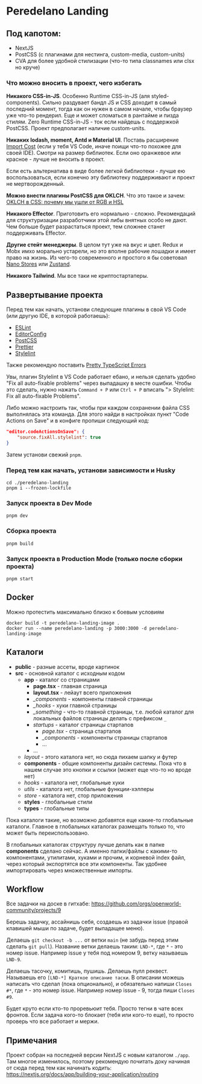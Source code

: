 # Peredelano Landing

## Под капотом:

-   NextJS
-   PostCSS (с плагинами для нестинга, custom-media, custom-units)
-   CVA для более удобной стилизации (что-то типа classnames или clsx но круче)

### Что можно вносить в проект, чего избегать

**Никакого CSS-in-JS**. Особенно Runtime CSS-in-JS (аля styled-components). Сильно раздувает бандл JS и CSS доходит в самый последний момент, тогда как он нужен в самом начале, чтобы браузер уже что-то рендерил. Еще и может сломаться в рантайме и пизда стилям. Zero Runtime CSS-in-JS - ток если найдешь с поддержкой PostCSS. Проект предполагает наличие custom-units.

**Никаких lodash, moment, Antd и Material UI**. Поставь расширение [Import Cost](https://marketplace.visualstudio.com/items?itemName=wix.vscode-import-cost) (если у тебя VS Code, иначе поищи что-то похожее для своей IDE). Смотри на размер библиотек. Если оно оранжевое или красное - лучше не вносить в проект.

Если есть альтернатива в виде более легкой библиотеки - лучше ею воспользоваться, если конечно эту библиотеку поддерживают и проект не мертворожденный.

**Можно внести плагины PostCSS для OKLCH**. Что это такое и зачем: [OKLCH в CSS: по­че­му мы ушли от RGB и HSL](https://web-standards.ru/articles/oklch-in-css-why-quit-rgb-hsl/)

**Никакого Effector**. Приготовить его нормально - сложно. Рекомендаций для структуризации разработчики этой либы внятных особо не дают. Чем больше будет разрастаться проект, тем сложнее станет поддерживать Effector.

**Другие стейт менеджеры**. В целом тут уже на вкус и цвет. Redux и Mobx имхо морально устарели, но это вполне рабочие лошадки и имеет право на жизнь. Из чего-то современного и простого я бы советовал [Nano Stores](https://github.com/nanostores/nanostores) или [Zustand](https://github.com/pmndrs/zustand).

**Никакого Tailwind**. Мы все таки не криптостартаперы.

## Развертывание проекта

Перед тем как начать, установи следующие плагины в свой VS Code (или другую IDE, в которой работаешь):

-   [ESLint](https://marketplace.visualstudio.com/items?itemName=dbaeumer.vscode-eslint)
-   [EditorConfig](https://marketplace.visualstudio.com/items?itemName=EditorConfig.EditorConfig)
-   [PostCSS](https://marketplace.visualstudio.com/items?itemName=csstools.postcss)
-   [Prettier](https://marketplace.visualstudio.com/items?itemName=esbenp.prettier-vscode)
-   [Stylelint](https://marketplace.visualstudio.com/items?itemName=stylelint.vscode-stylelint)

Также рекомендую поставить [Pretty TypeScript Errors](https://marketplace.visualstudio.com/items?itemName=yoavbls.pretty-ts-errors)

Увы, плагин Stylelint в VS Code работает ебано, и нельзя сделать удобно "Fix all auto-fixable problems" через выпадашку в месте ошибки. Чтобы это сделать, нужно нажать `Command + P` или `Ctrl + P` вписать "> Stylelint: Fix all auto-fixable Problems".

Либо можно настроить так, чтобы при каждом сохранении файла CSS выполнялась эта команда. Для этого найди в настройках пункт "Code Actions on Save" и в конфиге пропиши следующий код:

```json
"editor.codeActionsOnSave": {
	"source.fixAll.stylelint": true
}
```

Затем установи свежий `pnpm`.

### Перед тем как начать, установи зависимости и Husky

```shell
cd ./peredelano-landing
pnpm i --frozen-lockfile
```

### Запуск проекта в Dev Mode

```shell
pnpm dev
```

### Сборка проекта

```shell
pnpm build
```

### Запуск проекта в Production Mode (только после сборки проекта)

```shell
pnpm start
```

## Docker

Можно протестить максимально близко к боевым условиям

```shell
docker build -t peredelano-landing-image .
docker run --name peredelano-landing -p 3000:3000 -d peredelano-landing-image
```

## Каталоги

-   **public** - разные ассеты, вроде картинок
-   **src** - основной каталог с исходным кодом
    -   **app** - каталог со страницами
        -   **page.tsx** - главная страница
        -   **layout.tsx** - лейаут всего приложения
        -   _\_components_ - компоненты главной страницы
        -   _\_hooks_ - хуки главной страницы
        -   _\_something_ - что-то главной страницы, т.е. любой каталог для локальных файлов страницы делать с префиксом `_`
        -   _startups_ - каталог страницы стартапов
            -   _page.tsx_ - страница стартапов
            -   _\_components_ - компоненты страницы стартапов
            -   ...
        -   ...
    -   _layout_ - этого каталога нет, но сюда пихаем шапку и футер
    -   **components** - общие компоненты дизайн системы. Пока что в нашем случае это кнопки и ссылки (может еще что-то но вроде нет)
    -   _hooks_ - каталога нет, глобальные хуки
    -   _utils_ - каталога нет, глобальные функции-хэлперы
    -   _store_ - каталога нет, стор приложения
    -   **styles** - глобальные стили
    -   **types** - глобальные типы

Пока каталоги такие, но возможно добавятся еще какие-то глобальные каталоги. Главное в глобальных каталогах размещать только то, что может быть переиспользовано.

В глобальных каталогах структуру лучше делать как в папке **components** сделано сейчас. А именно папки/файлы с какими-то компонентами, утилитами, хуками и прочим, и корневой index файл, через который экспортятся все эти компоненты. Так удобнее импортировать через множественные импорты.

## Workflow

Все задачки на доске в гитхабе: https://github.com/orgs/openworld-community/projects/9

Берешь задачку, ассайнишь себя, создаешь из задачки issue (правой клавишей мыши по задаче, будет выпадащее меню).

Делаешь `git checkout -b ...` от ветки `main` (не забудь перед этим сделать `git pull`). Название ветки делаешь таким: `LND-*`, где `*` - это номер issue. Например issue у тебя под номером 9, ветку называешь `LND-9`.

Делаешь тасочку, комитишь, пушишь. Делаешь пулл реквест. Называешь его `[LND-*] Краткое описание таски`. В описании
можешь написать что сделал (пока опционально), и обязательно напиши `Closes #*`, где `*` - это номер issue. Например
номер issue - 9, тогда пиши `Closes #9`.

Будет круто если кто-то проревьюит тебя. Просто тегни в чате всех фронтов. Если задача кого-то блокает (тебя или кого-то еще), то просто проверь что все работает и мержи.

## Примечания

Проект собран на последней версии NextJS с новым каталогом `./app`. Там многое изменилось, поэтому рекомендую почитать доку начиная от сюда перед тем как начинать кодить: https://nextjs.org/docs/app/building-your-application/routing
